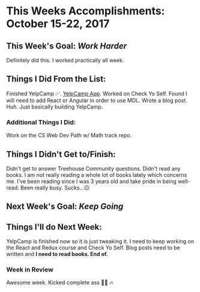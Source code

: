 # This Weeks Accomplishments: October 15-22, 2017

## This Week's Goal: *Work Harder*
Definitely did this. I worked practically all week.

## Things I Did From the List:
Finished YelpCamp ✅. [YelpCamp App](https://yelpcamp96.herokuapp.com/). Worked on Check Yo Self. Found I will need to add React or Angular in order to use MDL. Wrote a blog post. Huh. Just basically building YelpCamp.

### Additional Things I Did:
Work on the CS Web Dev Path w/ Math track repo.

## Things I Didn't Get to/Finish:
Didn't get to answer Treehouse Community questions. Didn't read any books. I am not really reading a whole lot of books lately which concerns me. I've been reading since I was 3 years old and take pride in being well-read. Been really busy. Sucks...😕

## Next Week's Goal: *Keep Going*

## Things I'll do Next Week:
YelpCamp is finished now so it is just tweaking it. I need to keep working on the React and Redux course and Check Yo Self. Blog posts need to be written and **I need to read books. End of.**

### Week in Review
Awesome week. Kicked complete ass 💪🏽 🔥
